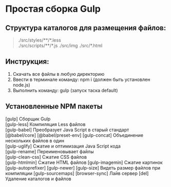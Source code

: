 # Простая сборка Gulp

## Структура каталогов для размещения файлов:  
>./src/styles/\*\*/\*.less  
>./src/scripts/\*\*/\*.js
>./src/img
>./src/\*.html

## Инструкция:  
1. Скачать все файлы в любую директорию   
2. Ввести в терминале команду: npm i (должен быть установлен node.js) 
3. Выполнить команду: gulp (запуск таска default)

## Установленные NPM пакеты 
[gulp] Сборщик Gulp  
[gulp-less] Компиляция Less файлов  
[gulp-babel] Преобразует Java Script в старый стандарт  
[@babel/core]
[@babel/preset-env] 
[gulp-concat] Объединение нескольких файлов в один  
[gulp-uglify] Сжатие и оптимизация Java Script кода  
[gulp-rename] Переименовывает файлы  
[gulp-clean-css] Сжатие CSS файлов  
[gulp-htmlmin] Сжатие HTML файлов
[gulp-imagemin] Сжатие картинок
[gulp-autoprefixer]
[gulp-newer]
[gulp-size] Видеть размер файлов при компиляции
[gulp-sourcemaps] 
[browser-sync] Лайв сервер
[del] Удаление каталогов и файлов  